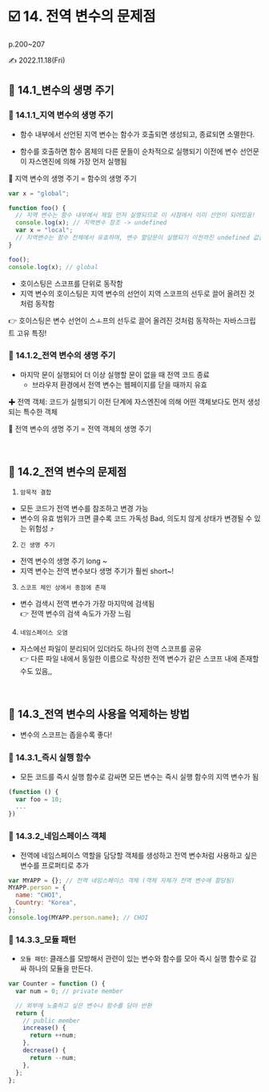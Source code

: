 # ☑️ 14. 전역 변수의 문제점

p.200~207

✍️ 2022.11.18(Fri)

## 📎 14.1\_변수의 생명 주기

### 💫 14.1.1\_지역 변수의 생명 주기

- 함수 내부에서 선언된 지역 변수는 함수가 호출되면 생성되고, 종료되면 소멸한다.

- 함수를 호출하면 함수 몸체의 다른 문들이 순차적으로 실행되기 이전에 변수 선언문이 자스엔진에 의해 가장 먼저 실행됨

👀 지역 변수의 생명 주기 = 함수의 생명 주기

```js
var x = "global";

function foo() {
  // 지역 변수는 함수 내부에서 제일 먼저 실행되므로 이 시점에서 이미 선언이 되어있음!
  console.log(x); // 지역변수 참조 -> undefined
  var x = "local";
  // 지역변수는 함수 전체에서 유효하며, 변수 할당문이 실행되기 이전까진 undefined 값을 가짐
}

foo();
console.log(x); // global
```

- 호이스팅은 스코프를 단위로 동작함
- 지역 변수의 호이스팅은 지역 변수의 선언이 지역 스코프의 선두로 끌어 올려진 것처럼 동작함

👉 호이스팅은 변수 선언이 스ㅗ프의 선두로 끌어 올려진 것처럼 동작하는 자바스크립트 고유 특징!

### 💫 14.1.2\_전역 변수의 생명 주기

- 마지막 문이 실행되어 더 이상 실행할 문이 없을 때 전역 코드 종료
  - 브라우저 환경에서 전역 변수는 웹페이지를 닫을 때까지 유효

✚ 전역 객체: 코드가 실행되기 이전 단계에 자스엔진에 의해 어떤 객체보다도 먼저 생성되는 특수한 객체

👀 전역 변수의 생명 주기 = 전역 객체의 생명 주기

<br/>

## 📎 14.2\_전역 변수의 문제점

1. `암묵적 결합`

- 모든 코드가 전역 변수를 참조하고 변경 가능
- 변수의 유효 범위가 크면 클수록 코드 가독성 Bad, 의도치 않게 상태가 변경될 수 있는 위험성 ⤴️

2. `긴 생명 주기`

- 전역 변수의 생명 주기 long ~
- 지역 변수는 전역 변수보다 생명 주기가 훨씬 short~!

3. `스코프 체인 상에서 종점에 존재`

- 변수 검색시 전역 변수가 가장 마지막에 검색됨<br/>
  👉 전역 변수의 검색 속도가 가장 느림

4. `네임스페이스 오염`

- 자스에선 파일이 분리되어 있더라도 하나의 전역 스코프를 공유 <br/>
  👉 다른 파일 내에서 동일한 이름으로 작성한 전역 변수가 같은 스코프 내에 존재할 수도 있음,,

<br/>

## 📎 14.3\_전역 변수의 사용을 억제하는 방법

- 변수의 스코프는 좁을수록 좋다!

### 💫 14.3.1\_즉시 실행 함수

- 모든 코드를 즉시 실행 함수로 감싸면 모든 변수는 즉시 실행 함수의 지역 변수가 됨

```js
(function () {
  var foo = 10;
  ...
})
```

### 💫 14.3.2\_네임스페이스 객체

- 전역에 네임스페이스 역할을 담당할 객체를 생성하고 전역 변수처럼 사용하고 싶은 변수를 프로퍼티로 추가

```js
var MYAPP = {}; // 전역 네임스페이스 객체 (객체 자체가 전역 변수에 할당됨)
MYAPP.person = {
  name: "CHOI",
  Country: "Korea",
};
console.log(MYAPP.person.name); // CHOI
```

### 💫 14.3.3\_모듈 패턴

- `모듈 패턴`: 클래스를 모방해서 관련이 있는 변수와 함수를 모아 즉시 실행 함수로 감싸 하나의 모듈을 만든다.

```js
var Counter = function () {
  var num = 0; // private member

  // 외부에 노출하고 싶은 변수나 함수를 담아 반환
  return {
    // public member
    increase() {
      return ++num;
    },
    decrease() {
      return --num;
    },
  };
};
```
